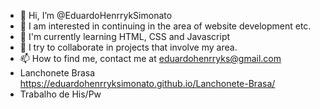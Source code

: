 - 👋 Hi, I’m @EduardoHenrrykSimonato
- 👀 I am interested in continuing in the area of website development etc.
- 🌱 I'm currently learning HTML, CSS and Javascript
- 💞️ I try to collaborate in projects that involve my area.
- 📫 How to find me, contact me at eduardohenrryks@gmail.com
- Lanchonete Brasa https://eduardohenrryksimonato.github.io/Lanchonete-Brasa/
- Trabalho de His/Pw 

<!---
EduardoHenrrykSimonato/EduardoHenrrykSimonato is a ✨ special ✨ repository because its `README.md` (this file) appears on your GitHub profile.
You can click the Preview link to take a look at your changes.
--->
